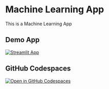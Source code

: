 #  Machine Learning App
This is a Machine Learning App
## Demo App

[![Streamlit App](https://static.streamlit.io/badges/streamlit_badge_black_white.svg)](https://boxofficerevenuepredictor.streamlit.app/)

## GitHub Codespaces

[![Open in GitHub Codespaces](https://github.com/codespaces/badge.svg)](https://codespaces.new/streamlit/app-starter-kit?quickstart=1)
